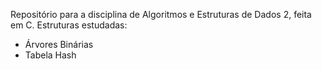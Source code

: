 Repositório para a disciplina de Algoritmos e Estruturas de Dados 2, feita em C.
Estruturas estudadas:
- Árvores Binárias
- Tabela Hash
